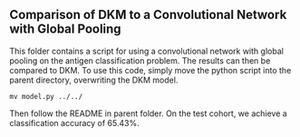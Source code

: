 ## Comparison of DKM to a Convolutional Network with Global Pooling

This folder contains a script for using a convolutional network with global pooling on the antigen classification problem. The results can then be compared to DKM. To use this code, simply move the python script into the parent directory, overwriting the DKM model.

```
mv model.py ../../
```

Then follow the README in parent folder. On the test cohort, we achieve a classification accuracy of 65.43%.
